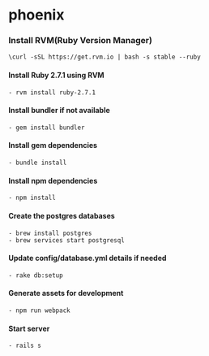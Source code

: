 # phoenix

### Install RVM(Ruby Version Manager) 
`\curl -sSL https://get.rvm.io | bash -s stable --ruby`
    
#### Install Ruby 2.7.1 using RVM
    - rvm install ruby-2.7.1

#### Install bundler if not available
    - gem install bundler

#### Install gem dependencies
    - bundle install

#### Install npm dependencies
    - npm install

#### Create the postgres databases
    - brew install postgres
    - brew services start postgresql

#### Update config/database.yml details if needed
    - rake db:setup

#### Generate assets for development
    - npm run webpack

#### Start server
    - rails s

